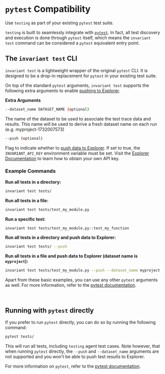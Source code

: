 # `pytest` Compatibility

<div class='subtitle'>Use <code>testing</code> as part of your existing <code>pytest</code> test suite.</div>

`testing` is built to seamlessly integrate with [`pytest`](https://docs.pytest.org/en/stable/). In fact, all test discovery and execution is done through `pytest` itself, which means the `invariant test` command can be considered a `pytest` equivalent entry point.

## The `invariant test` CLI

`invariant test` is a lightweight wrapper of the original `pytest` CLI. It is designed to be a drop-in replacement for `pytest` in your existing test suite.

On top of the standard `pytest` arguments, `invariant test` supports the following extra arguments to enable [pushing to Explorer](./Visual_Debugger.md).

**Extra Arguments**

```bash
--dataset_name DATASET_NAME (optional)
```

The name of the dataset to be used to associate the test trace data and
results. This name will be used to derive a fresh dataset name on each run
(e.g. myproject-1732007573)

```bash
--push (optional)
```

Flag to indicate whether to [push data to Explorer](./Visual_Debugger.md). If set to true,
the `INVARIANT_API_KEY` environment variable must be set. Visit the [Explorer Documentation](https://explorer.invariantlabs.ai/docs/explorer) to learn how to obtain your own API key.

### Example Commands

**Run all tests in a directory:**
```bash
invariant test tests/
```

**Run all tests in a file:**
```bash
invariant test tests/test_my_module.py
```

**Run a specific test:**
```bash
invariant test tests/test_my_module.py::test_my_function
```

**Run all tests in a directory and push data to Explorer:**
```bash
invariant test tests/ --push
```

**Run all tests in a file and push data to Explorer (dataset name is `myproject`):**
```bash
invariant test tests/test_my_module.py --push --dataset_name myproject
```

Apart from these basic examples, you can use any other `pytest` arguments as well. For more information, refer to the [pytest documentation](https://docs.pytest.org/en/stable/usage.html#specifying-tests-selecting-tests).

<br/>

## Running with `pytest` directly

If you prefer to run `pytest` directly, you can do so by running the following command:

```bash
pytest tests/
```

This will run all tests, including `testing` agent test cases. Note however, that when running `pytest` directly, the `--push` and `--dataset_name` arguments are not supported and you won't be able to push test results to Explorer.

For more information on `pytest`, refer to the [pytest documentation](https://docs.pytest.org/en/stable/).